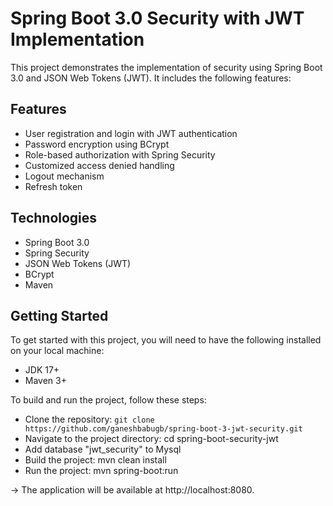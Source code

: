 # Spring Boot 3.0 Security with JWT Implementation
This project demonstrates the implementation of security using Spring Boot 3.0 and JSON Web Tokens (JWT). It includes the following features:

## Features
* User registration and login with JWT authentication
* Password encryption using BCrypt
* Role-based authorization with Spring Security
* Customized access denied handling
* Logout mechanism
* Refresh token

## Technologies
* Spring Boot 3.0
* Spring Security
* JSON Web Tokens (JWT)
* BCrypt
* Maven
 
## Getting Started
To get started with this project, you will need to have the following installed on your local machine:

* JDK 17+
* Maven 3+


To build and run the project, follow these steps:

* Clone the repository: `git clone https://github.com/ganeshbabugb/spring-boot-3-jwt-security.git`
* Navigate to the project directory: cd spring-boot-security-jwt
* Add database "jwt_security" to Mysql 
* Build the project: mvn clean install
* Run the project: mvn spring-boot:run 

-> The application will be available at http://localhost:8080.
